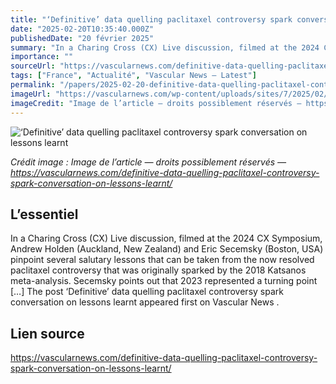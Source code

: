 ```yaml
---
title: "‘Definitive’ data quelling paclitaxel controversy spark conversation on lessons learnt"
date: "2025-02-20T10:35:40.000Z"
publishedDate: "20 février 2025"
summary: "In a Charing Cross (CX) Live discussion, filmed at the 2024 CX Symposium, Andrew Holden (Auckland, New Zealand) and Eric Secemsky (Boston, USA) pinpoint several salutary lessons that can be taken from the now resolved paclitaxel controversy that was originally sparked by the 2018 Katsanos meta-analysis. Secemsky points out that 2023 represented a turning point [&#8230;] The post &#8216;Definitive’ data quelling paclitaxel controversy spark conversation on lessons learnt appeared first on Vascular News ."
importance: ""
sourceUrl: "https://vascularnews.com/definitive-data-quelling-paclitaxel-controversy-spark-conversation-on-lessons-learnt/"
tags: ["France", "Actualité", "Vascular News — Latest"]
permalink: "/papers/2025-02-20-definitive-data-quelling-paclitaxel-controversy-spark-conversation-on-lessons-learnt"
imageUrl: "https://vascularnews.com/wp-content/uploads/sites/7/2025/02/Website-tumbmail-CX24_Paclitaxel-Roundtable_CXV-V1.png"
imageCredit: "Image de l’article — droits possiblement réservés — https://vascularnews.com/definitive-data-quelling-paclitaxel-controversy-spark-conversation-on-lessons-learnt/"
---
```


![‘Definitive’ data quelling paclitaxel controversy spark conversation on lessons learnt](https://vascularnews.com/wp-content/uploads/sites/7/2025/02/Website-tumbmail-CX24_Paclitaxel-Roundtable_CXV-V1.png)

*Crédit image : Image de l’article — droits possiblement réservés — https://vascularnews.com/definitive-data-quelling-paclitaxel-controversy-spark-conversation-on-lessons-learnt/*

## L’essentiel

In a Charing Cross (CX) Live discussion, filmed at the 2024 CX Symposium, Andrew Holden (Auckland, New Zealand) and Eric Secemsky (Boston, USA) pinpoint several salutary lessons that can be taken from the now resolved paclitaxel controversy that was originally sparked by the 2018 Katsanos meta-analysis. Secemsky points out that 2023 represented a turning point [&#8230;] The post &#8216;Definitive’ data quelling paclitaxel controversy spark conversation on lessons learnt appeared first on Vascular News .

## Lien source

https://vascularnews.com/definitive-data-quelling-paclitaxel-controversy-spark-conversation-on-lessons-learnt/
